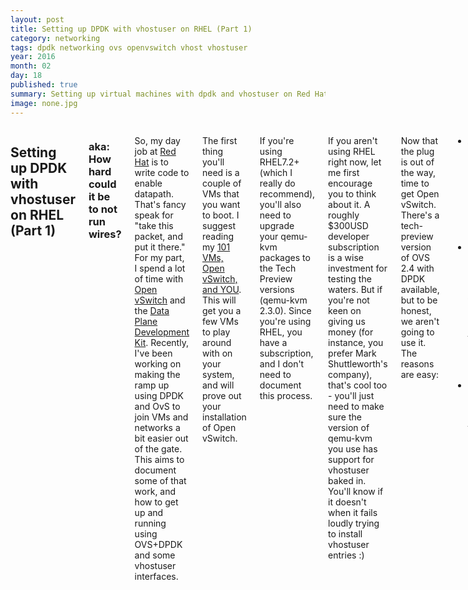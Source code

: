 ```yaml
---
layout: post
title: Setting up DPDK with vhostuser on RHEL (Part 1)
category: networking
tags: dpdk networking ovs openvswitch vhost vhostuser
year: 2016
month: 02
day: 18
published: true
summary: Setting up virtual machines with dpdk and vhostuser on Red Hat Enterprise Linux
image: none.jpg
---
```


<div class="row">
    <div class="span9 columns">
        <h2>Setting up DPDK with vhostuser on RHEL (Part 1)</h2>
        <h3>aka: How hard could it be to not run wires?</h2>
       <p>So, my day job at <a href="https://www.redhat.com/en">Red Hat</a> is to write code to enable datapath. That's fancy speak for &quot;take this packet, and put it there.&quot; For my part, I spend a lot of time with <a href="http://openvswitch.org">Open vSwitch</a> and the <a href="http://dpdk.org">Data Plane Development Kit</a>. Recently, I've been working on making the ramp up using DPDK and OvS to join VMs and networks a bit easier out of the gate. This aims to document some of that work, and how to get up and running using OVS+DPDK and some vhostuser interfaces.</p>
       <p>The first thing you'll need is a couple of VMs that you want to boot. I suggest reading my <a href="/blog/VMs">101 VMs, Open vSwitch, and YOU</a>. This will get you a few VMs to play around with on your system, and will prove out your installation of Open vSwitch.</p>
       <p>If you're using RHEL7.2+ (which I really do recommend), you'll also need to upgrade your qemu-kvm packages to the Tech Preview versions (qemu-kvm 2.3.0). Since you're using RHEL, you have a subscription, and I don't need to document this process.</p>
       <p>If you aren't using RHEL right now, let me first encourage you to think about it. A roughly $300USD developer subscription is a wise investment for testing the waters. But if you're not keen on giving us money (for instance, you prefer Mark Shuttleworth's company), that's cool too - you'll just need to make sure the version of qemu-kvm you use has support for vhostuser baked in. You'll know if it doesn't when it fails loudly trying to install vhostuser entries :)</p>
       <p>Now that the plug is out of the way, time to get Open vSwitch. There's a tech-preview version of OVS 2.4 with DPDK available, but to be honest, we aren't going to use it. The reasons are easy:<ul><li>At the time of this writing, OVS+DPDK 2.5.0 is close to being ready for release anyway</li><li>There is a patch series I'm working on (latest version as of this writing is <a href="http://openvswitch.org/pipermail/dev/2016-February/066085.html">here</a>) that we want to use to improve setup time</li><li>Since I work on it, I prefer building from upstream. The bugs are much more fun :)</li></ul></p>
       <p>So go ahead, and grab DPDK 2.2.0 (I checkout v2.2.0 under git, but you can download) and unzip it. Then configure up a version of openvswitch which uses this version of dpdk (after grabbing the patches)</p>
       <pre class="prettyprint">
#!/bin/bash

setconf()
{
    cf=build/.config
    if grep -q ^$1= $cf; then
        sed -i "s:^$1=.*$:$1=$2:g" $cf
    else
        echo $1=$2 >> $cf
    fi
}

mkdir -p ~/git

pushd ~/git
git clone git://dpdk.org/dpdk
cd dpdk
git checkout v2.2.0

make T=x86_64-native-linuxapp-gcc config

setconf CONFIG_RTE_LIBRTE_VHOST y

setconf CONFIG_RTE_EAL_IGB_UIO n
setconf CONFIG_RTE_LIBRTE_KNI n
setconf CONFIG_RTE_KNI_KMOD n

setconf CONFIG_RTE_NEXT_ABI n
setconf CONFIG_RTE_LIBRTE_CRYPTODEV n
setconf CONFIG_RTE_LIBRTE_MBUF_OFFLOAD n

setconf CONFIG_RTE_BUILD_SHARED_LIB n
setconf CONFIG_RTE_BUILD_COMBINE_LIBS y

make T=x86_64-native-linuxapp-gcc -j8
popd

pushd ~/git
git clone https://github.com/openvswitch/ovs
cd ovs
git checkout 7b383a56a76e2496f630bcfbc8f9b46f82c62081

patches=(582026 582027 582028 582029 582030 582031)
for patch in patches; do
   wget -O patch http://patchwork.ozlabs.org/patch/${PATCH}/mbox
   git am patch
done

./boot.sh
./configure --with-dpdk=${HOME}/git/dpdk/build/ --disable-ssl --prefix=/usr
make -j8
sudo make install
popd
       </pre>
       <p>The above script should build and install a dpdk enabled Open vSwitch for you.</p>
       <p>Okay, now it's time to setup our VM for vhost-user interaction, right? Slow down, Ke-mo sah-bee. First, you'll need to actually start the DPDK enabled ovs, setup a bridge, and configure some vhost-user ports.</p>
       <p>If you're using RHEL (you _are_ using RHEL, right?), go ahead and run <code>systemctl start openvswitch</code> to start the Open vSwitch bridge. We need to stop. DPDK is not enabled at this point. We need to first change the DPDK flag, and then go ahead and restart Open vSwitch (NOTE: There's upstream discussion going on to solve this awkward setup).</p>
       <p>So, run <code>ovs-vsctl set Open_vSwitch . other-config:dpdk-init=true</code> and then <code>systemctl restart openvswitch</code>. You should be greeted with a happy little bridge running (verify with <code>ps aux | grep ovs-vswitchd</code>). NOW we are ready to setup our bridge and ports.</p>
       <p>First, tell Open vSwitch to create a bridge. We'll set the bridge datapath to be the userspace (netdev) datapath. <code>ovs-vsctl add-br br0 -- set bridge ovsbr0 datapath_type=netdev</code></p>
       <p>Next, create the server side of the vhost-user port (this means, yes, Open vSwitch is the _server_ of the vhost-user socket). <code>ovs-vsctl add-port ovsbr0 vhu1 -- set Interface vhu1 type=dpdkvhostuser</code>. This will create a unix domain socket located at <i>/usr/local/var/run/openvswitch/vhu1</i>. At the time of this writing, you'll need to use a <b>chmod</b> to change the permissions of that unix domain socket to properly be accessible by qemu-kvm (or use chown).</p>
       <p>Now we need to edit the VM interface definition to state that it should use a vhost-user socket. Remove the existing &lt;interface&gt; entry in your xml and add one that matches the following:</p>
       <pre class="prettyprint">
    <interface type='vhostuser'>
      <mac address="52:60:2F:87:E5:B9"/>
      <source type='unix' path='/usr/local/var/run/openvswitch/vhu1'' mode='client'/>
    <model type='virtio' />
       </pre>
       <p>Go ahead and start that VM up! It's not usable right now over the network, mind you, but it should be up and connected.</p>
       <p>What?! Not usable? Why did I do this work?</p>
       <p>Relax. It's not usable because it's the userspace datapath, and needs a way of pushing data through actual interfaces. We'll get to that in part 2. But for now, go ahead and spin up a number of VMs, and see that they can at least ping each other via the vhost-user datapath.</p>
   </div>
</div>
